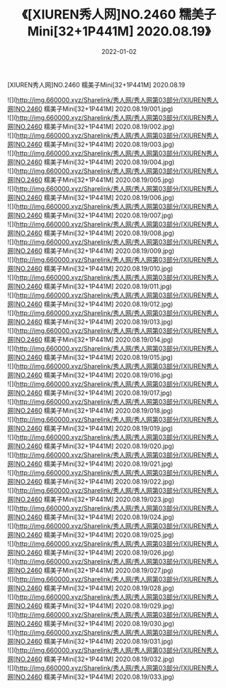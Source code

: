 ﻿---
layout: post
title:  《[XIUREN秀人网]NO.2460 糯美子Mini[32+1P441M] 2020.08.19》
date:   2022-01-02
img: http://img.660000.xyz/Sharelink/秀人网/秀人网第03部分/[XIUREN秀人网]NO.2460 糯美子Mini[32+1P441M] 2020.08.19/000.jpg
categories: [美女, 清纯, 唯美]
---

[XIUREN秀人网]NO.2460 糯美子Mini[32+1P441M] 2020.08.19

 ![](http://img.660000.xyz/Sharelink/秀人网/秀人网第03部分/[XIUREN秀人网]NO.2460 糯美子Mini[32+1P441M] 2020.08.19/001.jpg) <br>![](http://img.660000.xyz/Sharelink/秀人网/秀人网第03部分/[XIUREN秀人网]NO.2460 糯美子Mini[32+1P441M] 2020.08.19/002.jpg) <br>![](http://img.660000.xyz/Sharelink/秀人网/秀人网第03部分/[XIUREN秀人网]NO.2460 糯美子Mini[32+1P441M] 2020.08.19/003.jpg) <br>![](http://img.660000.xyz/Sharelink/秀人网/秀人网第03部分/[XIUREN秀人网]NO.2460 糯美子Mini[32+1P441M] 2020.08.19/004.jpg) <br>![](http://img.660000.xyz/Sharelink/秀人网/秀人网第03部分/[XIUREN秀人网]NO.2460 糯美子Mini[32+1P441M] 2020.08.19/005.jpg) <br>![](http://img.660000.xyz/Sharelink/秀人网/秀人网第03部分/[XIUREN秀人网]NO.2460 糯美子Mini[32+1P441M] 2020.08.19/006.jpg) <br>![](http://img.660000.xyz/Sharelink/秀人网/秀人网第03部分/[XIUREN秀人网]NO.2460 糯美子Mini[32+1P441M] 2020.08.19/007.jpg) <br>![](http://img.660000.xyz/Sharelink/秀人网/秀人网第03部分/[XIUREN秀人网]NO.2460 糯美子Mini[32+1P441M] 2020.08.19/008.jpg) <br>![](http://img.660000.xyz/Sharelink/秀人网/秀人网第03部分/[XIUREN秀人网]NO.2460 糯美子Mini[32+1P441M] 2020.08.19/009.jpg) <br>![](http://img.660000.xyz/Sharelink/秀人网/秀人网第03部分/[XIUREN秀人网]NO.2460 糯美子Mini[32+1P441M] 2020.08.19/010.jpg) <br>![](http://img.660000.xyz/Sharelink/秀人网/秀人网第03部分/[XIUREN秀人网]NO.2460 糯美子Mini[32+1P441M] 2020.08.19/011.jpg) <br>![](http://img.660000.xyz/Sharelink/秀人网/秀人网第03部分/[XIUREN秀人网]NO.2460 糯美子Mini[32+1P441M] 2020.08.19/012.jpg) <br>![](http://img.660000.xyz/Sharelink/秀人网/秀人网第03部分/[XIUREN秀人网]NO.2460 糯美子Mini[32+1P441M] 2020.08.19/013.jpg) <br>![](http://img.660000.xyz/Sharelink/秀人网/秀人网第03部分/[XIUREN秀人网]NO.2460 糯美子Mini[32+1P441M] 2020.08.19/014.jpg) <br>![](http://img.660000.xyz/Sharelink/秀人网/秀人网第03部分/[XIUREN秀人网]NO.2460 糯美子Mini[32+1P441M] 2020.08.19/015.jpg) <br>![](http://img.660000.xyz/Sharelink/秀人网/秀人网第03部分/[XIUREN秀人网]NO.2460 糯美子Mini[32+1P441M] 2020.08.19/016.jpg) <br>![](http://img.660000.xyz/Sharelink/秀人网/秀人网第03部分/[XIUREN秀人网]NO.2460 糯美子Mini[32+1P441M] 2020.08.19/017.jpg) <br>![](http://img.660000.xyz/Sharelink/秀人网/秀人网第03部分/[XIUREN秀人网]NO.2460 糯美子Mini[32+1P441M] 2020.08.19/018.jpg) <br>![](http://img.660000.xyz/Sharelink/秀人网/秀人网第03部分/[XIUREN秀人网]NO.2460 糯美子Mini[32+1P441M] 2020.08.19/019.jpg) <br>![](http://img.660000.xyz/Sharelink/秀人网/秀人网第03部分/[XIUREN秀人网]NO.2460 糯美子Mini[32+1P441M] 2020.08.19/020.jpg) <br>![](http://img.660000.xyz/Sharelink/秀人网/秀人网第03部分/[XIUREN秀人网]NO.2460 糯美子Mini[32+1P441M] 2020.08.19/021.jpg) <br>![](http://img.660000.xyz/Sharelink/秀人网/秀人网第03部分/[XIUREN秀人网]NO.2460 糯美子Mini[32+1P441M] 2020.08.19/022.jpg) <br>![](http://img.660000.xyz/Sharelink/秀人网/秀人网第03部分/[XIUREN秀人网]NO.2460 糯美子Mini[32+1P441M] 2020.08.19/023.jpg) <br>![](http://img.660000.xyz/Sharelink/秀人网/秀人网第03部分/[XIUREN秀人网]NO.2460 糯美子Mini[32+1P441M] 2020.08.19/024.jpg) <br>![](http://img.660000.xyz/Sharelink/秀人网/秀人网第03部分/[XIUREN秀人网]NO.2460 糯美子Mini[32+1P441M] 2020.08.19/025.jpg) <br>![](http://img.660000.xyz/Sharelink/秀人网/秀人网第03部分/[XIUREN秀人网]NO.2460 糯美子Mini[32+1P441M] 2020.08.19/026.jpg) <br>![](http://img.660000.xyz/Sharelink/秀人网/秀人网第03部分/[XIUREN秀人网]NO.2460 糯美子Mini[32+1P441M] 2020.08.19/027.jpg) <br>![](http://img.660000.xyz/Sharelink/秀人网/秀人网第03部分/[XIUREN秀人网]NO.2460 糯美子Mini[32+1P441M] 2020.08.19/028.jpg) <br>![](http://img.660000.xyz/Sharelink/秀人网/秀人网第03部分/[XIUREN秀人网]NO.2460 糯美子Mini[32+1P441M] 2020.08.19/029.jpg) <br>![](http://img.660000.xyz/Sharelink/秀人网/秀人网第03部分/[XIUREN秀人网]NO.2460 糯美子Mini[32+1P441M] 2020.08.19/030.jpg) <br>![](http://img.660000.xyz/Sharelink/秀人网/秀人网第03部分/[XIUREN秀人网]NO.2460 糯美子Mini[32+1P441M] 2020.08.19/031.jpg) <br>![](http://img.660000.xyz/Sharelink/秀人网/秀人网第03部分/[XIUREN秀人网]NO.2460 糯美子Mini[32+1P441M] 2020.08.19/032.jpg) <br>![](http://img.660000.xyz/Sharelink/秀人网/秀人网第03部分/[XIUREN秀人网]NO.2460 糯美子Mini[32+1P441M] 2020.08.19/033.jpg) <br>
